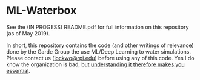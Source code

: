 # ML-Waterbox
See the (IN PROGESS) README.pdf for full information on this repository (as of May 2019).

In short, this repository contains the code (and other writings of relevance) done by the Garde Group the use ML/Deep Learning to water simulations. Please contact us (lockwo@rpi.edu) before using any of this code. Yes I do know the organization is bad, but [understanding it therefore makes you essential](https://kriscroes.github.io/images/blog1/dilbert.png).
